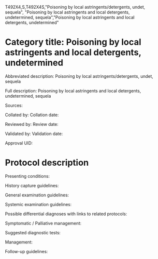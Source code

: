 T492X4,S,T492X4S,"Poisoning by local astringents/detergents, undet, sequela", "Poisoning by local astringents and local detergents, undetermined, sequela","Poisoning by local astringents and local detergents, undetermined"
# Category title: Poisoning by local astringents and local detergents, undetermined

Abbreviated description: Poisoning by local astringents/detergents, undet, sequela

Full description: Poisoning by local astringents and local detergents, undetermined, sequela

Sources:

Collated by:
Collation date:

Reviewed by:
Review date:

Validated by:
Validation date:

Approval UID:

# Protocol description

Presenting conditions:

History capture guidelines:

General examination guidelines:

Systemic examination guidelines:

Possible differential diagnoses with links to related protocols:

Symptomatic / Palliative management:

Suggested diagnostic tests:

Management:

Follow-up guidelines:
